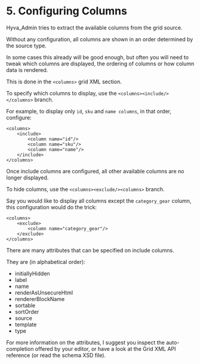 # 5. Configuring Columns

Hyva_Admin tries to extract the available columns from the grid source.

Without any configuration, all columns are shown in an order determined by the source type.


In some cases this already will be good enough, but often you will need to tweak which columns are displayed, the ordering of columns or how column data is rendered.

This is done in the `<columns>` grid XML section.


To specify which columns to display, use the `<columns><include/></columns>` branch.

For example, to display only `id`, `sku` and `name columns`, in that order, configure:

```markup
<columns>
    <include>
        <column name="id"/>
        <column name="sku"/>
        <column name="name"/>
    </include>
</columns>
```


Once include columns are configured, all other available columns are no longer displayed.


To hide columns, use the `<columns><exclude/><columns>` branch.

Say you would like to display all columns except the `category_gear` column, this configuration would do the trick:

```markup
<columns>
    <exclude>
        <column name="category_gear"/>
    </exclude>
</columns>
```


There are many attributes that can be specified on include columns.

They are (in alphabetical order):


* initiallyHidden
* label
* name
* renderAsUnsecureHtml
* rendererBlockName
* sortable
* sortOrder
* source
* template
* type


For more information on the attributes, I suggest you inspect the auto-completion offered by your editor, or have a look at the Grid XML API reference (or read the schema XSD file).


